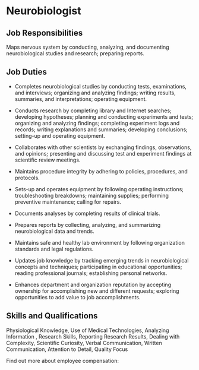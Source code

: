 # Neurobiologist

## Job Responsibilities

Maps nervous system by conducting, analyzing, and documenting neurobiological studies and research; preparing reports.

## Job Duties

* Completes neurobiological studies by conducting tests, examinations, and interviews; organizing and analyzing findings; writing results, summaries, and interpretations; operating equipment.

* Conducts research by completing library and Internet searches; developing hypotheses; planning and conducting experiments and tests; organizing and analyzing findings; completing experiment logs and records; writing explanations and summaries; developing conclusions; setting-up and operating equipment.

* Collaborates with other scientists by exchanging findings, observations, and opinions; presenting and discussing test and experiment findings at scientific review meetings.

* Maintains procedure integrity by adhering to policies, procedures, and protocols.

* Sets-up and operates equipment by following operating instructions; troubleshooting breakdowns; maintaining supplies; performing preventive maintenance; calling for repairs.

* Documents analyses by completing results of clinical trials.

* Prepares reports by collecting, analyzing, and summarizing neurobiological data and trends.

* Maintains safe and healthy lab environment by following organization standards and legal regulations.

* Updates job knowledge by tracking emerging trends in neurobiological concepts and techniques; participating in educational opportunities; reading professional journals; establishing personal networks.

* Enhances department and organization reputation by accepting ownership for accomplishing new and different requests; exploring opportunities to add value to job accomplishments.

## Skills and Qualifications

Physiological Knowledge, Use of Medical Technologies, Analyzing Information , Research Skills, Reporting Research Results, Dealing with Complexity, Scientific Curiosity, Verbal Communication, Written Communication, Attention to Detail, Quality Focus

Find out more about employee compensation:
